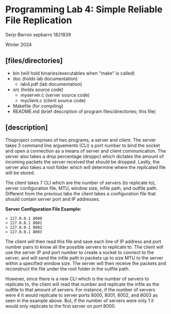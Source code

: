 # Programming Lab 4: Simple Reliable File Replication
Serjo Barron
sepbarro
1821839

Winter 2024

## [files/directories]
 - bin (will hold binaries/executables when "make" is called)
 - doc (holds lab documentation)
    - lab4.pdf (lab documentation)
 - src (holds source code)
    - myserver.c (server source code)
    - myclient.c (client source code)
 - Makefile (for compiling)
 - README.md (brief description of program files/directories; this file)

 ## [description]
 Thisproject comprises of two programs, a server and client. The server takes 3 command line arguements (CLI) a port number to bind the socket and open a connection as a means of server and client communication. The server also takes a drop percentage (droppc) which dictates the amount of incoming packets the server received that should be dropped. Lastly, the server also takes a root folder which will determine where the replicated file will be stored.

 The client takes 7 CLI which are the number of servers (to replicate to), server configuration file, MTU, window size, infile path, and outfile path. Different from the previous labs the client takes a configuration file that should contain server port and IP addresses.

 **Server Configuration File Example:**

    > 127.0.0.1 8000
    > 127.0.0.1 8001
    > 127.0.0.1 8002
    > 127.0.0.1 8003

The client will then read this file and save each line of IP address and port number pairs to know all the possible servers to replicate to. The client will use the server IP and port number to create a socket to connect to the server, and will send the infile path in packets up to size MTU to the server within a specified window size. The server will then receive the packets and reconstruct the file under the root folder in the outfile path.

However, since there is a new CLI which is the number of servers to replicate to, the client will read that number and replicate the infile as the outfile to that amount of servers. For instance, if the number of servers were 4 it would replicate to server ports 8000, 8001, 8002, and 8003 as seen in the example above. But, if the number of servers were only 1 it would only replicate to the first server on port 8000.
